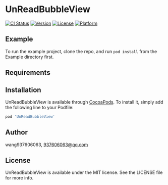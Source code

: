 # UnReadBubbleView

[![CI Status](https://img.shields.io/travis/wang937606063/UnReadBubbleView.svg?style=flat)](https://travis-ci.org/wang937606063/UnReadBubbleView)
[![Version](https://img.shields.io/cocoapods/v/UnReadBubbleView.svg?style=flat)](https://cocoapods.org/pods/UnReadBubbleView)
[![License](https://img.shields.io/cocoapods/l/UnReadBubbleView.svg?style=flat)](https://cocoapods.org/pods/UnReadBubbleView)
[![Platform](https://img.shields.io/cocoapods/p/UnReadBubbleView.svg?style=flat)](https://cocoapods.org/pods/UnReadBubbleView)

## Example

To run the example project, clone the repo, and run `pod install` from the Example directory first.

## Requirements

## Installation

UnReadBubbleView is available through [CocoaPods](https://cocoapods.org). To install
it, simply add the following line to your Podfile:

```ruby
pod 'UnReadBubbleView'
```

## Author

wang937606063, 937606063@qq.com

## License

UnReadBubbleView is available under the MIT license. See the LICENSE file for more info.
